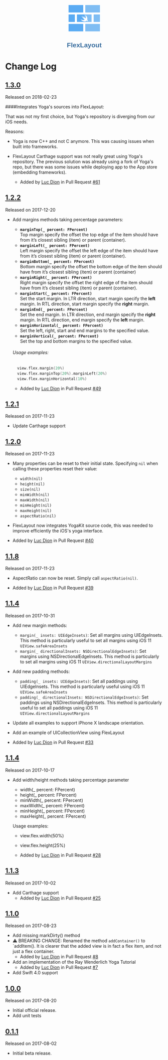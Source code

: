 <p align="center">
	<img src="docs_markdown/images/flexlayout-logo-2.png" alt="FlexLayout and PinLayout Performance" width=100/>
</p>

<h1 align="center" style="color: #376C9D; font-family: Arial Black, Gadget, sans-serif; font-size: 1.5em">FlexLayout</h1>


# Change Log

## [1.3.0](https://github.com/layoutBox/FlexLayout/releases/tag/1.3.0)
Released on 2018-02-23

####Integrates Yoga's sources into FlexLayout:

That was not my first choice, but Yoga's repository is diverging from our iOS needs.

Reasons:

* Yoga is now C++ and not C anymore. This was causing issues when built into frameworks.
* FlexLayout Carthage support was not really great using Yoga's repository. The previous solution was already using a fork of Yoga's repo, but there was some issues while deploying app to the App store (embedding frameworks).
  
	* Added by [Luc Dion](https://github.com/lucdion) in Pull Request [#61](https://github.com/layoutBox/FlexLayout/pull/61) 



## [1.2.2](https://github.com/layoutBox/FlexLayout/releases/tag/1.2.2)
Released on 2017-12-20

* Add margins methods taking percentage parameters:

	* **`marginTop(_ percent: FPercent)`**  
	Top margin specify the offset the top edge of the item should have from it’s closest sibling (item) or parent (container).
	* **`marginLeft(_ percent: FPercent)`**  
	Left margin specify the offset the left edge of the item should have from it’s closest sibling (item) or parent (container).
	* **`marginBottom(_ percent: FPercent)`**  
	Bottom margin specify the offset the bottom edge of the item should have from it’s closest sibling (item) or parent (container)
	* **`marginRight(_ percent: FPercent)`**  
	Right margin specify the offset the right edge of the item should have from it’s closest sibling (item) or parent (container).
	* **`marginStart(_ percent: FPercent)`**  
	Set the start margin. In LTR direction, start margin specify the **left** margin. In RTL direction, start margin specify the **right** margin.
	* **`marginEnd(_ percent: FPercent)`**  
	Set the end margin. In LTR direction, end margin specify the **right** margin. In RTL direction, end margin specify the **left** margin.
	* **`marginHorizontal(_ percent: FPercent)`**  
	Set the left, right, start and end margins to the specified value.
	* **`marginVertical(_ percent: FPercent)`**  
	Set the top and bottom margins to the specified value.
	
	###### Usage examples:
	```swift
	  view.flex.margin(20%)
	  view.flex.marginTop(20%).marginLeft(20%)
	  view.flex.marginHorizontal(10%)
	```
  
	* Added by [Luc Dion](https://github.com/lucdion) in Pull Request [#49](https://github.com/layoutBox/FlexLayout/pull/49) 



## [1.2.1](https://github.com/layoutBox/FlexLayout/releases/tag/1.2.1)
Released on 2017-11-23

* Update Carthage support  


## [1.2.0](https://github.com/layoutBox/FlexLayout/releases/tag/1.2.0)
Released on 2017-11-23

* Many properties can be reset to their initial state. Specifying `nil` when calling these properties reset their value:
	* `width(nil)`
	* `height(nil)`
	* `size(nil)`
	* `minWidth(nil)`
	* `maxWidth(nil)`
	* `minHeight(nil)`
	* `maxHeight(nil)`
	* `aspectRatio(nil)`
	
* FlexLayout now integrates YogaKit source code, this was needed to improve efficiently the iOS's yoga interface.
  
* Added by [Luc Dion](https://github.com/lucdion) in Pull Request [#40](https://github.com/layoutBox/FlexLayout/pull/40) 


## [1.1.8](https://github.com/layoutBox/FlexLayout/releases/tag/1.1.8)
Released on 2017-11-23

* AspectRatio can now be reset. Simply call `aspectRatio(nil)`.
  
* Added by [Luc Dion](https://github.com/lucdion) in Pull Request [#39](https://github.com/layoutBox/FlexLayout/pull/39) 

## [1.1.4](https://github.com/layoutBox/FlexLayout/releases/tag/1.1.4)
Released on 2017-10-31

* Add new margin methods:
  * `margin(_ insets: UIEdgeInsets)`: Set all margins using UIEdgeInsets.
     This method is particularly useful to set all margins using iOS 11 `UIView.safeAreaInsets`
  * `margin(_ directionalInsets: NSDirectionalEdgeInsets)`: Set margins using NSDirectionalEdgeInsets.
     This method is particularly to set all margins using iOS 11 `UIView.directionalLayoutMargins`

* Add new padding methods:
  * `padding(_ insets: UIEdgeInsets)`: Set all paddings using UIEdgeInsets.
     This method is particularly useful using iOS 11 `UIView.safeAreaInsets`
  * `padding(_ directionalInsets: NSDirectionalEdgeInsets)`: Set paddings using NSDirectionalEdgeInsets.
     This method is particularly useful to set all paddings using iOS 11 `UIView.directionalLayoutMargins`

* Update all examples to support iPhone X landscape orientation.

* Add an example of UICollectionView using FlexLayout

* Added by [Luc Dion](https://github.com/lucdion) in Pull Request [#33](https://github.com/layoutBox/FlexLayout/pull/33) 


## [1.1.4](https://github.com/layoutBox/FlexLayout/releases/tag/1.1.4)
Released on 2017-10-17

* Add width/height methods taking percentage parameter
	* width(_ percent: FPercent)
	* height(_ percent: FPercent)
	* minWidth(_ percent: FPercent)
	* maxWidth(_ percent: FPercent)
	* minHeight(_ percent: FPercent)
	* maxHeight(_ percent: FPercent)
	
	Usage examples:
	
	* view.flex.width(50%)
	* view.flex.height(25%)
	
	* Added by [Luc Dion](https://github.com/lucdion) in Pull Request [#28](https://github.com/layoutBox/FlexLayout/pull/28) 


## [1.1.3](https://github.com/layoutBox/FlexLayout/releases/tag/1.1.3)
Released on 2017-10-02

* Add Carthage support
  * Added by [Luc Dion](https://github.com/lucdion) in Pull Request [#25](https://github.com/layoutBox/FlexLayout/pull/25) 


## [1.1.0](https://github.com/layoutBox/FlexLayout/releases/tag/1.1.0)
Released on 2017-08-23

* Add missing markDirty() method
* :warning: BREAKING CHANGE: Renamed the method `addContainer()` to `addItem(). It is clearer that the added view is in fact a flex item, and not just a flex container.
  * Added by [Luc Dion](https://github.com/lucdion) in Pull Request [#8](https://github.com/layoutBox/FlexLayout/pull/8 ) 
* Add an implementation of the Ray Wenderlich Yoga Tutorial  
  * Added by [Luc Dion](https://github.com/lucdion) in Pull Request [#7](https://github.com/layoutBox/FlexLayout/pull/7) 
* Add Swift 4.0 support  

## [1.0.0](https://github.com/layoutBox/FlexLayout/releases/tag/1.0.0)
Released on 2017-08-20

* Initial official release.
* Add unit tests 

## [0.1.1](https://github.com/layoutBox/FlexLayout/releases/tag/0.1.1)
Released on 2017-08-02

* Initial beta release.